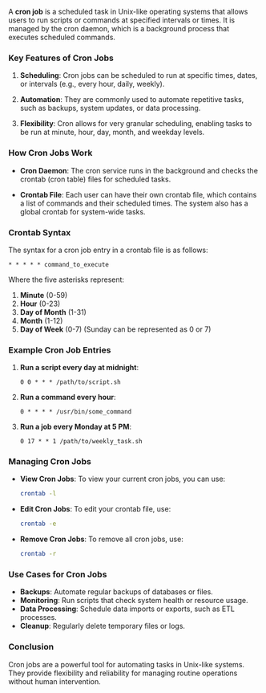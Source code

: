 A **cron job** is a scheduled task in Unix-like operating systems that allows users to run scripts or commands at specified intervals or times. It is managed by the cron daemon, which is a background process that executes scheduled commands.

### Key Features of Cron Jobs

1. **Scheduling**: Cron jobs can be scheduled to run at specific times, dates, or intervals (e.g., every hour, daily, weekly).

2. **Automation**: They are commonly used to automate repetitive tasks, such as backups, system updates, or data processing.

3. **Flexibility**: Cron allows for very granular scheduling, enabling tasks to be run at minute, hour, day, month, and weekday levels.

### How Cron Jobs Work

- **Cron Daemon**: The cron service runs in the background and checks the crontab (cron table) files for scheduled tasks.
  
- **Crontab File**: Each user can have their own crontab file, which contains a list of commands and their scheduled times. The system also has a global crontab for system-wide tasks.

### Crontab Syntax

The syntax for a cron job entry in a crontab file is as follows:

```
* * * * * command_to_execute
```

Where the five asterisks represent:

1. **Minute** (0-59)
2. **Hour** (0-23)
3. **Day of Month** (1-31)
4. **Month** (1-12)
5. **Day of Week** (0-7) (Sunday can be represented as 0 or 7)

### Example Cron Job Entries

1. **Run a script every day at midnight**:
   ```
   0 0 * * * /path/to/script.sh
   ```

2. **Run a command every hour**:
   ```
   0 * * * * /usr/bin/some_command
   ```

3. **Run a job every Monday at 5 PM**:
   ```
   0 17 * * 1 /path/to/weekly_task.sh
   ```

### Managing Cron Jobs

- **View Cron Jobs**: To view your current cron jobs, you can use:
  ```bash
  crontab -l
  ```

- **Edit Cron Jobs**: To edit your crontab file, use:
  ```bash
  crontab -e
  ```

- **Remove Cron Jobs**: To remove all cron jobs, use:
  ```bash
  crontab -r
  ```

### Use Cases for Cron Jobs

- **Backups**: Automate regular backups of databases or files.
- **Monitoring**: Run scripts that check system health or resource usage.
- **Data Processing**: Schedule data imports or exports, such as ETL processes.
- **Cleanup**: Regularly delete temporary files or logs.

### Conclusion

Cron jobs are a powerful tool for automating tasks in Unix-like systems. They provide flexibility and reliability for managing routine operations without human intervention.